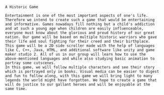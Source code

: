                                                                             A Historic Game

	Entertainment is one of the most important aspects of one's life. Therefore we intend to create such a game that would be entertaining and informative. Games nowadays fill nothing but a child's addiction and at such a young age when children are easily influenceable, everyone must know about the glorious and proud history of our great nation. Our game will be based on multiple historic warriors who gave their life and soul fighting for their creed and their birthplace. This game will be a 2D side scroller made with the help of languages like C, C++, Java, HTML, and additional software like unity and game maker studio 2. All of us in our group will learn how to use the above-mentioned languages and while also studying basic animation to portray some cutscenes. 
	In this game, we will follow multiple characters and see their story which is portrayed only in books. Visual media can be easier to digest and fun to follow along, with this game we will bring light to many legends the world might have forgotten. We hope to create a game that will do justice to our gallant heroes and will be enjoyable at the same time.
